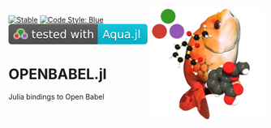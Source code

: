 <img align="right" width="230" src="assets/logo.png" />

[![Stable](https://img.shields.io/badge/docs-stable-blue.svg)](https://moleculehub.github.io/OPENBABEL.jl/dev/)
[![Code Style: Blue](https://img.shields.io/badge/code%20style-blue-4495d1.svg)](https://github.com/JuliaDiff/BlueStyle)
[![Aqua QA](https://raw.githubusercontent.com/JuliaTesting/Aqua.jl/master/badge.svg)](https://github.com/JuliaTesting/Aqua.jl)

# OPENBABEL.jl

Julia bindings to Open Babel
